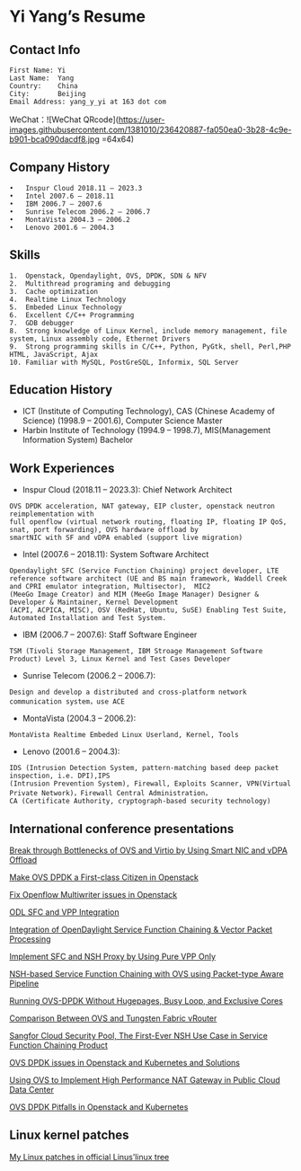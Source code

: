 # Yi Yang’s Resume

## Contact Info
```
First Name: Yi
Last Name:  Yang
Country:    China
City:       Beijing
Email Address: yang_y_yi at 163 dot com
```
WeChat：![WeChat QRcode](https://user-images.githubusercontent.com/1381010/236420887-fa050ea0-3b28-4c9e-b901-bca090dacdf8.jpg  =64x64)

## Company History
```
•	Inspur Cloud 2018.11 – 2023.3
•	Intel 2007.6 – 2018.11
•	IBM 2006.7 – 2007.6
•	Sunrise Telecom 2006.2 – 2006.7
•	MontaVista 2004.3 – 2006.2
•	Lenovo 2001.6 – 2004.3
```
## Skills
```
1.	Openstack, Opendaylight, OVS, DPDK, SDN & NFV
2.	Multithread programing and debugging
3.	Cache optimization
4.	Realtime Linux Technology 
5.	Embeded Linux Technology 
6.	Excellent C/C++ Programming 
7.	GDB debugger
8.	Strong knowledge of Linux Kernel, include memory management, file system, Linux assembly code, Ethernet Drivers 
9.	Strong programming skills in C/C++, Python, PyGtk, shell, Perl,PHP HTML, JavaScript, Ajax
10.	Familiar with MySQL, PostGreSQL, Informix, SQL Server
```

## Education History
- ICT (Institute of Computing Technology), CAS (Chinese Academy of Science) (1998.9 – 2001.6), Computer Science Master
- Harbin Institute of Technology (1994.9 – 1998.7), MIS(Management Information System) Bachelor

## Work Experiences
- Inspur Cloud (2018.11 – 2023.3): Chief Network Architect
```
OVS DPDK acceleration, NAT gateway, EIP cluster, openstack neutron reimplementation with
full openflow (virtual network routing, floating IP, floating IP QoS, snat, port forwarding), OVS hardware offload by 
smartNIC with SF and vDPA enabled (support live migration)
```
- Intel (2007.6 – 2018.11): System Software Architect
```
Opendaylight SFC (Service Function Chaining) project developer, LTE
reference software architect (UE and BS main framework, Waddell Creek and CPRI emulator integration, Multisector),  MIC2
(MeeGo Image Creator) and MIM (MeeGo Image Manager) Designer & Developer & Maintainer, Kernel Development
(ACPI, ACPICA, MISC), OSV (RedHat, Ubuntu, SuSE) Enabling Test Suite, Automated Installation and Test System. 
```
- IBM (2006.7 – 2007.6): Staff Software Engineer
``` 
TSM (Tivoli Storage Management, IBM Stroage Management Software Product) Level 3, Linux Kernel and Test Cases Developer
```
- Sunrise Telecom (2006.2 – 2006.7):
```
Design and develop a distributed and cross-platform network communication system，use ACE 
```
- MontaVista (2004.3 – 2006.2):
```
MontaVista Realtime Embeded Linux Userland, Kernel, Tools
```
- Lenovo (2001.6 – 2004.3): 
```
IDS (Intrusion Detection System, pattern-matching based deep packet inspection, i.e. DPI),IPS 
(Intrusion Prevention System), Firewall, Exploits Scanner, VPN(Virtual Private Network)，Firewall Central Administration， 
CA (Certificate Authority, cryptograph-based security technology)
```

## International conference presentations
[Break through Bottlenecks of OVS and Virtio by Using Smart NIC and vDPA Offload](https://www.openvswitch.org/support/ovscon2022/slides/OVSCONF2022-Break-through-Bottlenecks-of-OVS-and-Virtio-by-Using-Smart-NIC-and-vDPA-Offload.pptx)

[Make OVS DPDK a First-class Citizen in Openstack](https://www.openvswitch.org/support/ovscon2021/slides/make_ovs_dpdk_first_class.pptx)

[Fix Openflow Multiwriter issues in Openstack](https://www.youtube.com/watch?v=1ziuQSmCkds)

[ODL SFC and VPP Integration](https://wiki.fd.io/view/File:ODL_SFC_and_VPP_Integration.pptx)

[Integration of OpenDaylight Service Function Chaining & Vector Packet Processing](https://www.youtube.com/watch?v=e4k62d8uhf4)


[Implement SFC and NSH Proxy by Using Pure VPP Only](https://www.openstack.org/videos/boston-2017/implement-sfc-and-nsh-proxy-by-using-pure-vpp-only)

[NSH-based Service Function Chaining with OVS using Packet-type Aware Pipeline](https://www.youtube.com/watch?v=RrS11lJmK3Y&index=28&list=PLaJlRa-xItwD7ikTsrZOhju5xbE-QP9U1)

[Running OVS-DPDK Without Hugepages, Busy Loop, and Exclusive Cores](http://www.openvswitch.org/support/ovscon2018/5/0910-yang.pdf)

[Comparison Between OVS and Tungsten Fabric vRouter](http://www.openvswitch.org/support/ovscon2018/6/0940-yang.pptx)

[Sangfor Cloud Security Pool, The First-Ever NSH Use Case in Service Function Chaining Product](http://www.openvswitch.org/support/ovscon2018/6/1115-chen.ppt)

[OVS DPDK issues in Openstack and Kubernetes and Solutions](http://www.openvswitch.org/support/ovscon2019/day1/1014-OVS%20DPDK%20issues%20in%20Openstack%20and%20Kubernetes%20and%20Solutions%20-%20Yi%20Yang%20Inspur.pptx)

[Using OVS to Implement High Performance NAT Gateway in Public Cloud Data Center](http://www.openvswitch.org/support/ovscon2019/day2/1448-Using%20OVS%20to%20Implement%20High%20Performance%20NAT%20Gateway%20in%20Public%20Cloud%20Data%20Center%20-%20Yi%20Yang%20Inspur.pptx)

[OVS DPDK Pitfalls in Openstack and Kubernetes](https://static.sched.com/hosted_files/dpdkna2019/b6/OVS%20DPDK%20Pitfalls%20in%20Openstack%20and%20Kubernetes%20-%20Yi%20Yang%20Inspur.pptx)

## Linux kernel patches

[My Linux patches in official Linus’linux tree](https://git.kernel.org/pub/scm/linux/kernel/git/torvalds/linux.git/log/?qt=author&q=yi.y.yang@intel.com)




